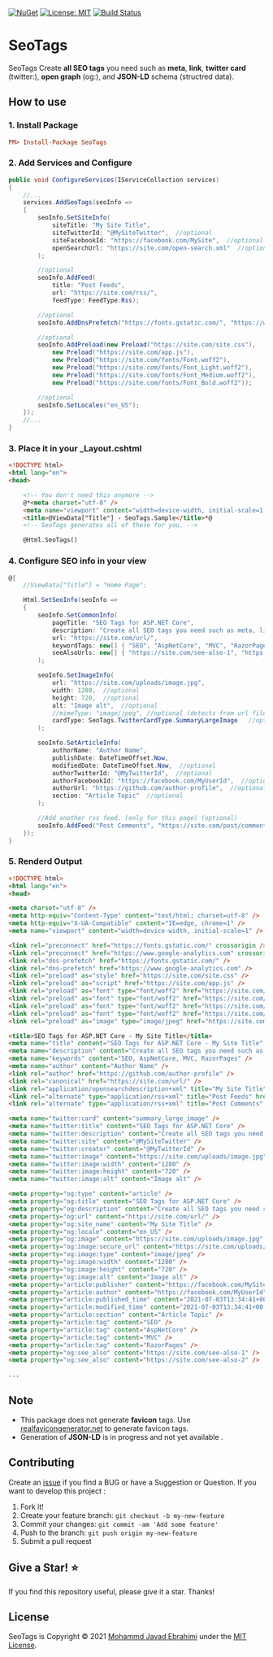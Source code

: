 [![NuGet](https://img.shields.io/nuget/v/SeoTags.svg)](https://www.nuget.org/packages/SeoTags)
[![License: MIT](https://img.shields.io/badge/License-MIT-brightgreen.svg)](https://opensource.org/licenses/MIT)
[![Build Status](https://github.com/mjebrahimi/SeoTags/workflows/.NET%20Core/badge.svg)](https://github.com/mjebrahimi/SeoTags)


# SeoTags
SeoTags Create **all SEO tags** you need such as **meta**, **link**, **twitter card** (twitter:), **open graph** (og:), and **JSON-LD** schema (structred data).

## How to use

### 1. Install Package

```ini
PM> Install-Package SeoTags
```

### 2. Add Services and Configure

```cs
public void ConfigureServices(IServiceCollection services)
{
    //...
    services.AddSeoTags(seoInfo =>
    {
        seoInfo.SetSiteInfo(
            siteTitle: "My Site Title", 
            siteTwitterId: "@MySiteTwitter",  //optional
            siteFacebookId: "https://facebook.com/MySite",  //optional
            openSearchUrl: "https://site.com/open-search.xml"  //optional
        );

        //optional
        seoInfo.AddFeed(
            title: "Post Feeds",
            url: "https://site.com/rss/",
            feedType: FeedType.Rss);

        //optional
        seoInfo.AddDnsPrefetch("https://fonts.gstatic.com/", "https://www.google-analytics.com");

        //optional
        seoInfo.AddPreload(new Preload("https://site.com/site.css"),
            new Preload("https://site.com/app.js"),
            new Preload("https://site.com/fonts/Font.woff2"),
            new Preload("https://site.com/fonts/Font_Light.woff2"),
            new Preload("https://site.com/fonts/Font_Medium.woff2"),
            new Preload("https://site.com/fonts/Font_Bold.woff2"));

        //optional
        seoInfo.SetLocales("en_US");
    });
    //...
}
```

### 3. Place it in your _Layout.cshtml
```html
<!DOCTYPE html>
<html lang="en">
<head>

    <!-- You don't need this anymore -->
    @*<meta charset="utf-8" />
    <meta name="viewport" content="width=device-width, initial-scale=1.0" />
    <title>@ViewData["Title"] - SeoTags.Sample</title>*@
    <!-- SeoTags generates all of these for you. -->

    @Html.SeoTags()
```

### 4. Configure SEO info in your view
```csharp
@{
    //ViewData["Title"] = "Home Page";

    Html.SetSeoInfo(seoInfo =>
    {
        seoInfo.SetCommonInfo(
            pageTitle: "SEO Tags for ASP.NET Core",
            description: "Create all SEO tags you need such as meta, link, twitter card (twitter:), open graph (og:), and ...",
            url: "https://site.com/url/",
            keywordTags: new[] { "SEO", "AspNetCore", "MVC", "RazorPages" }, //optional
            seeAlsoUrls: new[] { "https://site.com/see-also-1", "https://site.com/see-also-2" }  //optional
        );

        seoInfo.SetImageInfo(
            url: "https://site.com/uploads/image.jpg",
            width: 1280,  //optional
            height: 720,  //optional
            alt: "Image alt",  //optional
            //mimeType: "image/jpeg", //optional (detects from url file extension if not set.)
            cardType: SeoTags.TwitterCardType.SummaryLargeImage   //optional
        );

        seoInfo.SetArticleInfo(
            authorName: "Author Name",
            publishDate: DateTimeOffset.Now,
            modifiedDate: DateTimeOffset.Now,  //optional
            authorTwitterId: "@MyTwitterId",  //optional
            authorFacebookId: "https://facebook.com/MyUserId",  //optional
            authorUrl: "https://github.com/author-profile",  //optional
            section: "Article Topic"  //optional
        );

        //Add another rss feed. (only for this page) (optional)
        seoInfo.AddFeed("Post Comments", "https://site.com/post/comment/rss", SeoTags.FeedType.Rss);
    });
}
```

### 5. Renderd Output

```html
<!DOCTYPE html>
<html lang="en">
<head>

<meta charset="utf-8" />
<meta http-equiv="Content-Type" content="text/html; charset=utf-8" />
<meta http-equiv="X-UA-Compatible" content="IE=edge, chrome=1" />
<meta name="viewport" content="width=device-width, initial-scale=1" />

<link rel="preconnect" href="https://fonts.gstatic.com/" crossorigin />
<link rel="preconnect" href="https://www.google-analytics.com" crossorigin />
<link rel="dns-prefetch" href="https://fonts.gstatic.com/" />
<link rel="dns-prefetch" href="https://www.google-analytics.com" />
<link rel="preload" as="style" href="https://site.com/site.css" />
<link rel="preload" as="script" href="https://site.com/app.js" />
<link rel="preload" as="font" type="font/woff2" href="https://site.com/fonts/Font.woff2" crossorigin />
<link rel="preload" as="font" type="font/woff2" href="https://site.com/fonts/Font_Light.woff2" crossorigin />
<link rel="preload" as="font" type="font/woff2" href="https://site.com/fonts/Font_Medium.woff2" crossorigin />
<link rel="preload" as="font" type="font/woff2" href="https://site.com/fonts/Font_Bold.woff2" crossorigin />
<link rel="preload" as="image" type="image/jpeg" href="https://site.com/uploads/image.jpg" />

<title>SEO Tags for ASP.NET Core - My Site Title</title>
<meta name="title" content="SEO Tags for ASP.NET Core - My Site Title" />
<meta name="description" content="Create all SEO tags you need such as meta, link, twitter card (twitter:), open graph (og:), and ..." />
<meta name="keywords" content="SEO, AspNetCore, MVC, RazorPages" />
<meta name="author" content="Author Name" />
<link rel="author" href="https://github.com/author-profile" />
<link rel="canonical" href="https://site.com/url/" />
<link rel="application/opensearchdescription+xml" title="My Site Title" href="https://site.com/open-search.xml" />
<link rel="alternate" type="application/rss+xml" title="Post Feeds" href="https://site.com/rss/" />
<link rel="alternate" type="application/rss+xml" title="Post Comments" href="https://site.com/post/comment/rss" />

<meta name="twitter:card" content="summary_large_image" />
<meta name="twitter:title" content="SEO Tags for ASP.NET Core" />
<meta name="twitter:description" content="Create all SEO tags you need such as meta, link, twitter card (twitter:), open graph (og:), and ..." />
<meta name="twitter:site" content="@MySiteTwitter" />
<meta name="twitter:creator" content="@MyTwitterId" />
<meta name="twitter:image" content="https://site.com/uploads/image.jpg" />
<meta name="twitter:image:width" content="1280" />
<meta name="twitter:image:height" content="720" />
<meta name="twitter:image:alt" content="Image alt" />

<meta property="og:type" content="article" />
<meta property="og:title" content="SEO Tags for ASP.NET Core" />
<meta property="og:description" content="Create all SEO tags you need such as meta, link, twitter card (twitter:), open graph (og:), and ..." />
<meta property="og:url" content="https://site.com/url/" />
<meta property="og:site_name" content="My Site Title" />
<meta property="og:locale" content="en_US" />
<meta property="og:image" content="https://site.com/uploads/image.jpg" />
<meta property="og:image:secure_url" content="https://site.com/uploads/image.jpg" />
<meta property="og:image:type" content="image/jpeg" />
<meta property="og:image:width" content="1280" />
<meta property="og:image:height" content="720" />
<meta property="og:image:alt" content="Image alt" />
<meta property="article:publisher" content="https://facebook.com/MySite" />
<meta property="article:author" content="https://facebook.com/MyUserId" />
<meta property="article:published_time" content="2021-07-03T13:34:41+00:00" />
<meta property="article:modified_time" content="2021-07-03T13:34:41+00:00" />
<meta property="article:section" content="Article Topic" />
<meta property="article:tag" content="SEO" />
<meta property="article:tag" content="AspNetCore" />
<meta property="article:tag" content="MVC" />
<meta property="article:tag" content="RazorPages" />
<meta property="og:see_also" content="https://site.com/see-also-1" />
<meta property="og:see_also" content="https://site.com/see-also-2" />

...
```

## Note
- This package does not generate **favicon** tags. Use [realfavicongenerator.net](https://realfavicongenerator.net/) to generate favicon tags. 
- Generation of **JSON-LD** is in progress and not yet available .

## Contributing

Create an [issue](https://github.com/mjebrahimi/SeoTags/issues/new) if you find a BUG or have a Suggestion or Question. If you want to develop this project :

1. Fork it!
2. Create your feature branch: `git checkout -b my-new-feature`
3. Commit your changes: `git commit -am 'Add some feature'`
4. Push to the branch: `git push origin my-new-feature`
5. Submit a pull request

## Give a Star! ⭐️

If you find this repository useful, please give it a star. Thanks!

## License

SeoTags is Copyright © 2021 [Mohammd Javad Ebrahimi](https://github.com/mjebrahimi) under the [MIT License](https://github.com/mjebrahimi/SeoTags/LICENSE).